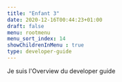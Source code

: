```yaml
---
title: "Enfant 3"
date: 2020-12-16T00:44:23+01:00
draft: false
menu: rootmenu
menu_sort_index: 14
showChildrenInMenu : true
type: developer-guide
---
```



Je suis l'Overview du developer guide
